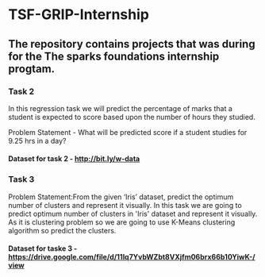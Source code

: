 # TSF-GRIP-Internship
## The repository contains projects that was during for the The sparks foundations internship progtam.
### Task 2 
In this regression task we will predict the percentage of marks that a student is expected to score based upon the number of hours they studied.

Problem Statement - What will be predicted score if a student studies for 9.25 hrs in a day?

#### Dataset for task 2 - http://bit.ly/w-data

### Task 3

Problem Statement:From the given ‘Iris’ dataset, predict the optimum number of clusters and represent it visually.
In this task we are going to predict optimum number of clusters in 'Iris' dataset and represent it visually. As it is clustering problem so we are going to use K-Means clustering algorithm so predict the clusters.

#### Dataset for taske 3 - https://drive.google.com/file/d/11Iq7YvbWZbt8VXjfm06brx66b10YiwK-/view
